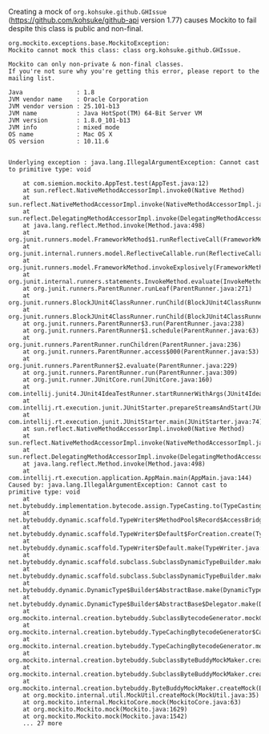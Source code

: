 Creating a mock of `org.kohsuke.github.GHIssue` (https://github.com/kohsuke/github-api version 1.77) causes Mockito to fail despite this class is public and non-final.

    org.mockito.exceptions.base.MockitoException: 
    Mockito cannot mock this class: class org.kohsuke.github.GHIssue.

    Mockito can only non-private & non-final classes.
    If you're not sure why you're getting this error, please report to the mailing list.
        
    Java               : 1.8
    JVM vendor name    : Oracle Corporation
    JVM vendor version : 25.101-b13
    JVM name           : Java HotSpot(TM) 64-Bit Server VM
    JVM version        : 1.8.0_101-b13
    JVM info           : mixed mode
    OS name            : Mac OS X
    OS version         : 10.11.6
    
    
    Underlying exception : java.lang.IllegalArgumentException: Cannot cast to primitive type: void
    
        at com.siemion.mockito.AppTest.test(AppTest.java:12)
        at sun.reflect.NativeMethodAccessorImpl.invoke0(Native Method)
        at sun.reflect.NativeMethodAccessorImpl.invoke(NativeMethodAccessorImpl.java:62)
        at sun.reflect.DelegatingMethodAccessorImpl.invoke(DelegatingMethodAccessorImpl.java:43)
        at java.lang.reflect.Method.invoke(Method.java:498)
        at org.junit.runners.model.FrameworkMethod$1.runReflectiveCall(FrameworkMethod.java:47)
        at org.junit.internal.runners.model.ReflectiveCallable.run(ReflectiveCallable.java:12)
        at org.junit.runners.model.FrameworkMethod.invokeExplosively(FrameworkMethod.java:44)
        at org.junit.internal.runners.statements.InvokeMethod.evaluate(InvokeMethod.java:17)
        at org.junit.runners.ParentRunner.runLeaf(ParentRunner.java:271)
        at org.junit.runners.BlockJUnit4ClassRunner.runChild(BlockJUnit4ClassRunner.java:70)
        at org.junit.runners.BlockJUnit4ClassRunner.runChild(BlockJUnit4ClassRunner.java:50)
        at org.junit.runners.ParentRunner$3.run(ParentRunner.java:238)
        at org.junit.runners.ParentRunner$1.schedule(ParentRunner.java:63)
        at org.junit.runners.ParentRunner.runChildren(ParentRunner.java:236)
        at org.junit.runners.ParentRunner.access$000(ParentRunner.java:53)
        at org.junit.runners.ParentRunner$2.evaluate(ParentRunner.java:229)
        at org.junit.runners.ParentRunner.run(ParentRunner.java:309)
        at org.junit.runner.JUnitCore.run(JUnitCore.java:160)
        at com.intellij.junit4.JUnit4IdeaTestRunner.startRunnerWithArgs(JUnit4IdeaTestRunner.java:69)
        at com.intellij.rt.execution.junit.JUnitStarter.prepareStreamsAndStart(JUnitStarter.java:234)
        at com.intellij.rt.execution.junit.JUnitStarter.main(JUnitStarter.java:74)
        at sun.reflect.NativeMethodAccessorImpl.invoke0(Native Method)
        at sun.reflect.NativeMethodAccessorImpl.invoke(NativeMethodAccessorImpl.java:62)
        at sun.reflect.DelegatingMethodAccessorImpl.invoke(DelegatingMethodAccessorImpl.java:43)
        at java.lang.reflect.Method.invoke(Method.java:498)
        at com.intellij.rt.execution.application.AppMain.main(AppMain.java:144)
    Caused by: java.lang.IllegalArgumentException: Cannot cast to primitive type: void
        at net.bytebuddy.implementation.bytecode.assign.TypeCasting.to(TypeCasting.java:39)
        at net.bytebuddy.dynamic.scaffold.TypeWriter$MethodPool$Record$AccessBridgeWrapper.apply(TypeWriter.java:1100)
        at net.bytebuddy.dynamic.scaffold.TypeWriter$Default$ForCreation.create(TypeWriter.java:3802)
        at net.bytebuddy.dynamic.scaffold.TypeWriter$Default.make(TypeWriter.java:1618)
        at net.bytebuddy.dynamic.scaffold.subclass.SubclassDynamicTypeBuilder.make(SubclassDynamicTypeBuilder.java:172)
        at net.bytebuddy.dynamic.scaffold.subclass.SubclassDynamicTypeBuilder.make(SubclassDynamicTypeBuilder.java:153)
        at net.bytebuddy.dynamic.DynamicType$Builder$AbstractBase.make(DynamicType.java:2568)
        at net.bytebuddy.dynamic.DynamicType$Builder$AbstractBase$Delegator.make(DynamicType.java:2670)
        at org.mockito.internal.creation.bytebuddy.SubclassBytecodeGenerator.mockClass(SubclassBytecodeGenerator.java:80)
        at org.mockito.internal.creation.bytebuddy.TypeCachingBytecodeGenerator$CachedBytecodeGenerator.getOrGenerateMockClass(TypeCachingBytecodeGenerator.java:87)
        at org.mockito.internal.creation.bytebuddy.TypeCachingBytecodeGenerator.mockClass(TypeCachingBytecodeGenerator.java:34)
        at org.mockito.internal.creation.bytebuddy.SubclassByteBuddyMockMaker.createMockType(SubclassByteBuddyMockMaker.java:64)
        at org.mockito.internal.creation.bytebuddy.SubclassByteBuddyMockMaker.createMock(SubclassByteBuddyMockMaker.java:35)
        at org.mockito.internal.creation.bytebuddy.ByteBuddyMockMaker.createMock(ByteBuddyMockMaker.java:22)
        at org.mockito.internal.util.MockUtil.createMock(MockUtil.java:35)
        at org.mockito.internal.MockitoCore.mock(MockitoCore.java:63)
        at org.mockito.Mockito.mock(Mockito.java:1629)
        at org.mockito.Mockito.mock(Mockito.java:1542)
        ... 27 more
